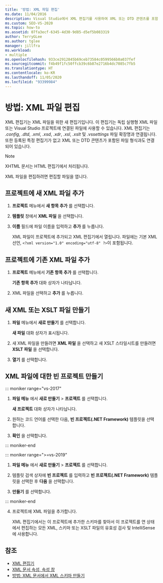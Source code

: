 ```yaml
---
title: '방법: XML 파일 편집'
ms.date: 11/04/2016
description: Visual Studio에서 XML 편집기를 사용하여 XML 또는 DTD 콘텐츠를 포함하는 파일을 편집하는 방법을 알아봅니다.
ms.custom: SEO-VS-2020
ms.topic: how-to
ms.assetid: 07fa3ecf-6345-4d30-9d85-d5ef5b083319
author: TerryGLee
ms.author: tglee
manager: jillfra
ms.workload:
- multiple
ms.openlocfilehash: 933ce2912845b69ceb73584c0599566b0a037fef
ms.sourcegitcommit: f4b49f1fc50ffcb39c6b87e2716b4dc7085c7fb5
ms.translationtype: HT
ms.contentlocale: ko-KR
ms.lasthandoff: 11/05/2020
ms.locfileid: "93399984"
---
```

# <a name="how-to-edit-xml-files"></a>방법: XML 파일 편집

XML 편집기는 XML 파일을 위한 새 편집기입니다. 이 편집기는 독립 실행형 XML 파일 또는 Visual Studio 프로젝트에 연결된 파일에 사용할 수 있습니다. XML 편집기는 *.config*, *.dtd*, *.xml*, *.xsd*, *.xdr*, *.xsl*, *.xslt* 및 *.vssettings* 파일 확장명과 연결됩니다. 또한 등록된 특정 편집기가 없고 XML 또는 DTD 콘텐츠가 포함된 파일 형식과도 연결되어 있습니다.

> [!NOTE]
> XHTML 문서는 HTML 편집기에서 처리됩니다.

XML 파일을 편집하려면 편집할 파일을 엽니다.

## <a name="add-a-new-xml-file-to-a-project"></a>프로젝트에 새 XML 파일 추가

1. **프로젝트** 메뉴에서 **새 항목 추가** 를 선택합니다.

2. **템플릿** 창에서 **XML 파일** 을 선택합니다.

3. **이름** 필드에 파일 이름을 입력하고 **추가** 를 누릅니다.

   XML 파일이 프로젝트에 추가되고 XML 편집기에서 열립니다. 파일에는 기본 XML 선언, `<?xml version="1.0" encoding="utf-8" ?>`이 포함됩니다.

## <a name="add-an-existing-xml-file-to-a-project"></a>프로젝트에 기존 XML 파일 추가

1. **프로젝트** 메뉴에서 **기존 항목 추가** 를 선택합니다.

   **기존 항목 추가** 대화 상자가 나타납니다.

2. XML 파일을 선택하고 **추가** 를 누릅니다.

## <a name="create-a-new-xml-or-xslt-file"></a>새 XML 또는 XSLT 파일 만들기

1. **파일** 메뉴에서 **새로 만들기** 를 선택합니다.

   **새 파일** 대화 상자가 표시됩니다.

2. 새 XML 파일을 만들려면 **XML 파일** 을 선택하고 새 XSLT 스타일시트를 만들려면 **XSLT 파일** 을 선택합니다.

3. **열기** 를 선택합니다.

## <a name="create-an-empty-project-for-xml-files"></a>XML 파일에 대한 빈 프로젝트 만들기

::: moniker range="vs-2017"

1. **파일 메뉴** 에서 **새로 만들기** > **프로젝트** 를 선택합니다.

   **새 프로젝트** 대화 상자가 나타납니다.

2. 원하는 코드 언어를 선택한 다음, **빈 프로젝트(.NET Framework)** 템플릿을 선택합니다.

3. **확인** 을 선택합니다.

::: moniker-end

::: moniker range=">=vs-2019"

1. **파일 메뉴** 에서 **새로 만들기** > **프로젝트** 를 선택합니다.

2. 템플릿 검색 상자에 **빈 프로젝트** 를 입력하고 **빈 프로젝트(.NET Framework)** 템플릿을 선택한 후 **다음** 을 선택합니다.

3. **만들기** 를 선택합니다.

::: moniker-end

4. 프로젝트에 XML 파일을 추가합니다.

   XML 편집기에서는 이 프로젝트에 추가한 스키마를 찾아서 이 프로젝트를 연 상태에서 편집하는 모든 XML, 스키마 또는 XSLT 파일의 유효성 검사 및 IntelliSense에 사용합니다.

## <a name="see-also"></a>참조

- [XML 편집기](../xml-tools/xml-editor.md)
- [XML 문서 속성, 속성 창](../xml-tools/xml-document-properties-properties-window.md)
- [방법: XML 문서에서 XML 스키마 만들기](../xml-tools/how-to-create-an-xml-schema-from-an-xml-document.md)
